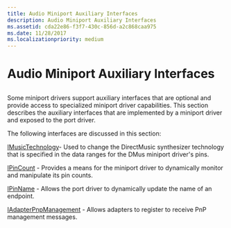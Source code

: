 ```yaml
---
title: Audio Miniport Auxiliary Interfaces
description: Audio Miniport Auxiliary Interfaces
ms.assetid: cda22e86-f3f7-430c-856d-a2c868caa975
ms.date: 11/28/2017
ms.localizationpriority: medium
---
```


# Audio Miniport Auxiliary Interfaces


## <span id="ddk_audio_miniport_auxiliary_interfaces_ks"></span><span id="DDK_AUDIO_MINIPORT_AUXILIARY_INTERFACES_KS"></span>


Some miniport drivers support auxiliary interfaces that are optional and provide access to specialized miniport driver capabilities. This section describes the auxiliary interfaces that are implemented by a miniport driver and exposed to the port driver.

The following interfaces are discussed in this section:

[IMusicTechnology](https://msdn.microsoft.com/library/windows/hardware/ff536778)- Used to change the DirectMusic synthesizer technology that is specified in the data ranges for the DMus miniport driver's pins.

[IPinCount](https://msdn.microsoft.com/library/windows/hardware/ff536832) - Provides a means for the miniport driver to dynamically monitor and manipulate its pin counts.

[IPinName](https://msdn.microsoft.com/library/windows/hardware/ff536840) - Allows the port driver to dynamically update the name of an endpoint.

[IAdapterPnpManagement](https://msdn.microsoft.com/library/windows/hardware/mt604850) - Allows adapters to register to receive PnP management messages.

 

 





